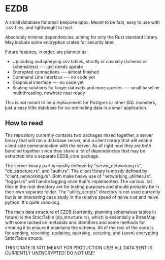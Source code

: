 # EZDB

A small database for small bespoke apps. Meant to be fast, easy to use with .csv files, and lightweight to host.

Absolutely minimal dependencies, aiming for only the Rust standard library. May include some encryption crates for security later.

Future features, in order, are planned as:
 - Uploading and querying csv tables, strictly or casually (schema or schemaless) --- just needs update
 - Encrypted connections --- almost finished
 - Command Line Interface --- no code yet
 - Graphical interface --- no code yet
 - Scaling solutions for larger datasets and more queries --- small baseline multithreading, nowhere near ready

This is not meant to be a replacement for Postgres or other SQL monsters, just a easy little database for co-ordinating
data in a small application.

## How to read

Ths repository currently contains two packages mixed together, a server binary that will run a database server, and a client
library that will enable client side communication with the server. As of right now they are both bundled together since they
share a lot of dependencies that may be extracted into a separate EZDB_core package.

The server binary part is mostly defined by "server_networking.rs", "db_structure.rs", and "auth.rs". The client library is mostly
defined by "client_networking.rs". Both make heavy use of "networking_utilities.rs". "logger.rs" will handle logging once that's
implemented. The various .txt files in the root directory are for testing purposes and should probably be in their own separate 
folder. The "utility_scripts" directory is not used currently but is an interesting case study in the relative speed of naive 
rust and naive python. It's quite shocking.

The main data structure of EZDB (currently, planning schemaless tables in future) is the StrictTable (db_structure.rs), which is
essentially a BtreeMap with some tacked on metadata and identifiers and some methods for creating it to ensure it maintains the
schema. All of the rest of the code is for sending, receiving, updating, querying, securing, and (soon) encrypting StrictTable
structs.

THIS CRATE IS NOT MEANT FOR PRODUCTION USE! ALL DATA SENT IS CURRENTLY UNENCRYPTED! DO NOT USE!
